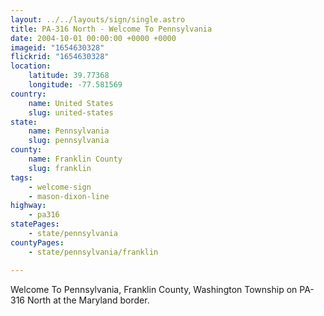 ```yaml
---
layout: ../../layouts/sign/single.astro
title: PA-316 North - Welcome To Pennsylvania
date: 2004-10-01 00:00:00 +0000 +0000
imageid: "1654630328"
flickrid: "1654630328"
location:
    latitude: 39.77368
    longitude: -77.581569
country:
    name: United States
    slug: united-states
state:
    name: Pennsylvania
    slug: pennsylvania
county:
    name: Franklin County
    slug: franklin
tags:
    - welcome-sign
    - mason-dixon-line
highway:
    - pa316
statePages:
    - state/pennsylvania
countyPages:
    - state/pennsylvania/franklin

---
```

Welcome To Pennsylvania, Franklin County, Washington Township on PA-316 North at the Maryland border.
